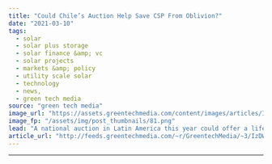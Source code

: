 ```yaml
---
title: "Could Chile’s Auction Help Save CSP From Oblivion?"
date: "2021-03-10"
tags: 
  - solar
  - solar plus storage 
  - solar finance &amp; vc
  - solar projects
  - markets &amp; policy
  - utility scale solar
  - technology
  - news,
  - green tech media
source: "green tech media"
image_url: "https://assets.greentechmedia.com/content/images/articles/Ivanpah_CSP_XL.jpg"
image_fp: "/assets/img/post_thumbnails/81.png"
lead: "A national auction in Latin America this year could offer a lifeline to a renewable energy technology that seems to be entering terminal decline. Chile is one of just two countries in the world that is likely to offer opportunities this year for deve ..."
article_url: "http://feeds.greentechmedia.com/~r/GreentechMedia/~3/IzDWVxWLdpI/could-chiles-auction-help-save-csp-from-oblivion"
---
```


---
